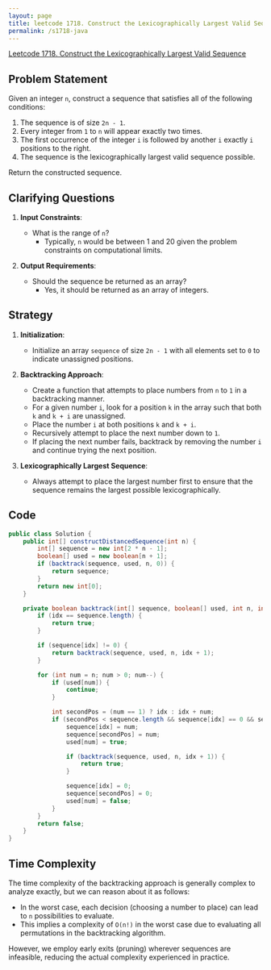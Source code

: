 ```yaml
---
layout: page
title: leetcode 1718. Construct the Lexicographically Largest Valid Sequence
permalink: /s1718-java
---
```

[Leetcode 1718. Construct the Lexicographically Largest Valid Sequence](https://algoadvance.github.io/algoadvance/l1718)
## Problem Statement

Given an integer `n`, construct a sequence that satisfies all of the following conditions:

1. The sequence is of size `2n - 1`.
2. Every integer from `1` to `n` will appear exactly two times.
3. The first occurrence of the integer `i` is followed by another `i` exactly `i` positions to the right.
4. The sequence is the lexicographically largest valid sequence possible.

Return the constructed sequence.

## Clarifying Questions

1. **Input Constraints**:
   - What is the range of `n`?
     - Typically, `n` would be between 1 and 20 given the problem constraints on computational limits.

2. **Output Requirements**:
   - Should the sequence be returned as an array?
     - Yes, it should be returned as an array of integers.

## Strategy

1. **Initialization**:
   - Initialize an array `sequence` of size `2n - 1` with all elements set to `0` to indicate unassigned positions.

2. **Backtracking Approach**:
   - Create a function that attempts to place numbers from `n` to `1` in a backtracking manner.
   - For a given number `i`, look for a position `k` in the array such that both `k` and `k + i` are unassigned.
   - Place the number `i` at both positions `k` and `k + i`.
   - Recursively attempt to place the next number down to `1`.
   - If placing the next number fails, backtrack by removing the number `i` and continue trying the next position.

3. **Lexicographically Largest Sequence**:
   - Always attempt to place the largest number first to ensure that the sequence remains the largest possible lexicographically.

## Code

```java
public class Solution {
    public int[] constructDistancedSequence(int n) {
        int[] sequence = new int[2 * n - 1];
        boolean[] used = new boolean[n + 1];
        if (backtrack(sequence, used, n, 0)) {
            return sequence;
        }
        return new int[0];
    }

    private boolean backtrack(int[] sequence, boolean[] used, int n, int idx) {
        if (idx == sequence.length) {
            return true;
        }

        if (sequence[idx] != 0) {
            return backtrack(sequence, used, n, idx + 1);
        }

        for (int num = n; num > 0; num--) {
            if (used[num]) {
                continue;
            }

            int secondPos = (num == 1) ? idx : idx + num;
            if (secondPos < sequence.length && sequence[idx] == 0 && sequence[secondPos] == 0) {
                sequence[idx] = num;
                sequence[secondPos] = num;
                used[num] = true;

                if (backtrack(sequence, used, n, idx + 1)) {
                    return true;
                }

                sequence[idx] = 0;
                sequence[secondPos] = 0;
                used[num] = false;
            }
        }
        return false;
    }
}
```

## Time Complexity

The time complexity of the backtracking approach is generally complex to analyze exactly, but we can reason about it as follows:

- In the worst case, each decision (choosing a number to place) can lead to `n` possibilities to evaluate.
- This implies a complexity of `O(n!)` in the worst case due to evaluating all permutations in the backtracking algorithm.

However, we employ early exits (pruning) wherever sequences are infeasible, reducing the actual complexity experienced in practice.